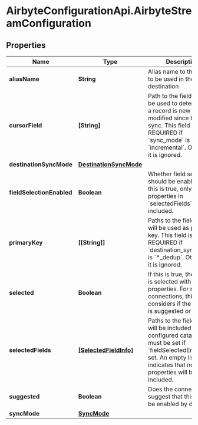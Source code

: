# AirbyteConfigurationApi.AirbyteStreamConfiguration

## Properties

Name | Type | Description | Notes
------------ | ------------- | ------------- | -------------
**aliasName** | **String** | Alias name to the stream to be used in the destination | [optional] 
**cursorField** | **[String]** | Path to the field that will be used to determine if a record is new or modified since the last sync. This field is REQUIRED if &#x60;sync_mode&#x60; is &#x60;incremental&#x60;. Otherwise it is ignored. | [optional] 
**destinationSyncMode** | [**DestinationSyncMode**](DestinationSyncMode.md) |  | 
**fieldSelectionEnabled** | **Boolean** | Whether field selection should be enabled. If this is true, only the properties in &#x60;selectedFields&#x60; will be included. | [optional] 
**primaryKey** | **[[String]]** | Paths to the fields that will be used as primary key. This field is REQUIRED if &#x60;destination_sync_mode&#x60; is &#x60;*_dedup&#x60;. Otherwise it is ignored. | [optional] 
**selected** | **Boolean** | If this is true, the stream is selected with all of its properties. For new connections, this considers if the stream is suggested or not | [optional] 
**selectedFields** | [**[SelectedFieldInfo]**](SelectedFieldInfo.md) | Paths to the fields that will be included in the configured catalog. This must be set if &#x60;fieldSelectedEnabled&#x60; is set. An empty list indicates that no properties will be included. | [optional] 
**suggested** | **Boolean** | Does the connector suggest that this stream be enabled by default? | [optional] 
**syncMode** | [**SyncMode**](SyncMode.md) |  | 


